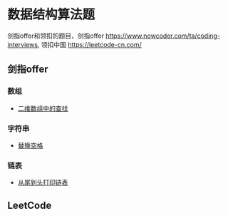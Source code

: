 # 数据结构算法题
剑指offer和领扣的题目，剑指offer https://www.nowcoder.com/ta/coding-interviews, 领扣中国 https://leetcode-cn.com/  
## 剑指offer  
### 数组  
- [二维数组中的查找](https://github.com/QunLeLZ/LeetCood/blob/master/%E4%BA%8C%E7%BB%B4%E6%95%B0%E7%BB%84%E4%B8%AD%E7%9A%84%E6%9F%A5%E6%89%BE/%E4%BA%8C%E7%BB%B4%E6%95%B0%E7%BB%84%E4%B8%AD%E7%9A%84%E6%9F%A5%E6%89%BE.py)  
### 字符串  
- [替换空格](https://github.com/QunLeLZ/LeetCood/blob/master/%E6%9B%BF%E6%8D%A2%E7%A9%BA%E6%A0%BC/%E6%9B%BF%E6%8D%A2%E7%A9%BA%E6%A0%BC.py)  
### 链表  
- [从尾到头打印链表](https://github.com/QunLeLZ/LeetCood/blob/master/%E4%BB%8E%E5%B0%BE%E5%88%B0%E5%A4%B4%E6%89%93%E5%8D%B0%E9%93%BE%E8%A1%A8/%E4%BB%8E%E5%B0%BE%E5%88%B0%E5%A4%B4%E6%89%93%E5%8D%B0%E9%93%BE%E8%A1%A8.py)  
## LeetCode  
